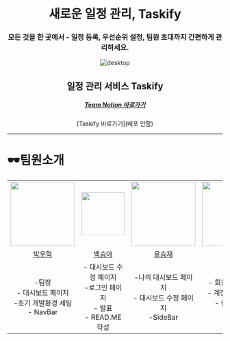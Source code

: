 <div align = "center">
  
  # 새로운 일정 관리, Taskify


 ### **모든 것을 한 곳에서 - 일정 등록, 우선순위 설정, 팀원 초대까지 간편하게 관리하세요.**

 ![desktop](https://github.com/parkwoohyeok/happy15team/assets/155128712/726efda1-8d9a-4601-9f4c-57f7e9cc30b6) 
 


## 일정 관리 서비스 Taskify

##### [Team Notion 바로가기](https://equinox-thistle-eca.notion.site/Funny-15-Taskify-5d34ecdfdb0d4ee2807ac37036061a20?pvs=4)
[Taskify 바로가기](배포 안함)


 </div>


-------
 
 # 🕶️팀원소개



<table>
    <tr>
        <td align="center"><img src="https://github.com/parkwoohyeok/happy15team/assets/155128712/96167aaa-aab3-4aba-8b2c-3bedcc133b4c" width="150"></td>
        <td align="center"><img src="https://github.com/parkwoohyeok/happy15team/assets/155128712/e9d502fd-5634-4262-b80e-8a3e453b9045" width="100"></td>
        <td align="center"><img src="https://github.com/parkwoohyeok/happy15team/assets/155128712/f2b88def-733c-480c-a7fe-a184c4fe0865" width="150"></td>
        <td align="center"><img src="https://github.com/parkwoohyeok/happy15team/assets/155128712/f835f1dd-bd2a-41f9-affe-54abdd0c0a4f" width="150"></td>
    </tr>
    <tr>
        <td align="center"><a href="https://github.com/parkwoohyeok">박우혁</a></td>
        <td align="center"><a href="https://github.com/SeungAAA">백승아</a></td>
        <td align="center"><a href="https://github.com/seungcar">유승재</a></td>
        <td align="center"><a href="https://github.com/youth-o">이유승</a></td>
    </tr>
    <tr>
        <td align="center"> -팀장 <br> - 대시보드 페이지 <br> -초기 개발환경 세팅 <br> - NavBar </td>
      <td align="center">- 대시보드 수정 페이지 <br> -로그인 페이지 <br> - 발표 <br> - READ.ME 작성</td>
      <td align="center">-나의 대시보드 페이지 <br> - 대시보드 수정 페이지 <br> -SideBar</td>
      <td align="center">- 회원가입 페이지 <br> - 계정 관리 페이지 <br> - 랜딩 페이지 <br> - PPT </td>
    </tr>
</table>
</div>

 
